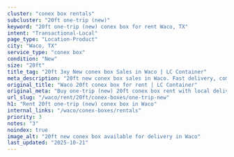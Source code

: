```yaml
---
cluster: "conex box rentals"
subcluster: "20ft one-trip (new)"
keyword: "20ft one-trip (new) conex box for rent Waco, TX"
intent: "Transactional-Local"
page_type: "Location-Product"
city: "Waco, TX"
service_type: "conex box"
condition: "New"
size: "20ft"
title_tag: "20ft 3xy New conex box Sales in Waco | LC Container"
meta_description: "20ft new conex box sales in Waco. Fast delivery, competitive pricing. Serving conex boxes area. Quote ID: R0T. Call (214) 524-4168 for your free quote today."
original_title: "Waco 20ft conex box for rent | LC Container"
original_meta: "Buy one-trip (new) 20ft conex box rent with local delivery in Waco, TX. LC Container — local Since 2003. Request a fast quote today."
url_slug: "/waco/rent/20ft/conex-boxes/one-trip-new"
h1: "Rent 20ft one-trip (new) conex box in Waco"
internal_links: "/waco/conex-boxes/rentals"
priority: 3
notes: "3"
noindex: true
image_alt: "20ft new conex box available for delivery in Waco"
last_updated: "2025-10-21"
---
```


<!-- TODO: Add unique city/inventory copy, images, and internal links here. -->
